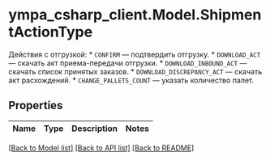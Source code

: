 # ympa_csharp_client.Model.ShipmentActionType
Действия с отгрузкой:  * `CONFIRM` — подтвердить отгрузку. * `DOWNLOAD_ACT` — скачать акт приема-передачи отгрузки. * `DOWNLOAD_INBOUND_ACT` — скачать список принятых заказов. * `DOWNLOAD_DISCREPANCY_ACT` — скачать акт расхождений. * `CHANGE_PALLETS_COUNT` — указать количество палет. 

## Properties

Name | Type | Description | Notes
------------ | ------------- | ------------- | -------------

[[Back to Model list]](../README.md#documentation-for-models) [[Back to API list]](../README.md#documentation-for-api-endpoints) [[Back to README]](../README.md)

